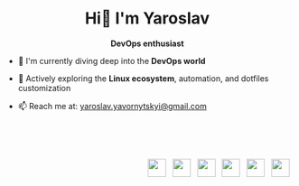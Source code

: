<h1 align="center">Hi👋  I'm Yaroslav</h1>

<p align="center"><strong>DevOps enthusiast</strong></p>


- 🌱 I'm currently diving deep into the **DevOps world**  


- 🐧 Actively exploring the **Linux ecosystem**, automation, and dotfiles customization  


- 📫 Reach me at: [yaroslav.yavornytskyi@gmail.com](mailto:yaroslav.yavornytskyi@gmail.com)

<br/>
<br/>
<br/>

<p align="right">
  <img src="https://cdn.jsdelivr.net/gh/devicons/devicon/icons/vim/vim-original.svg" width="32" height="32"/>
  &nbsp;
  <img src="https://cdn.jsdelivr.net/gh/devicons/devicon/icons/docker/docker-original.svg" width="32" height="32"/>
  &nbsp;
  <img src="https://cdn.jsdelivr.net/gh/devicons/devicon/icons/kubernetes/kubernetes-plain.svg" width="32" height="32"/>
  &nbsp;
  <img src="https://cdn.jsdelivr.net/gh/devicons/devicon/icons/git/git-original.svg" width="32" height="32"/>
  &nbsp;
  <img src="https://cdn.jsdelivr.net/gh/devicons/devicon/icons/linux/linux-original.svg" width="32" height="32"/>
  &nbsp;
  <img src="https://cdn.jsdelivr.net/gh/devicons/devicon/icons/python/python-original.svg" width="32" height="32"/>
</p>
